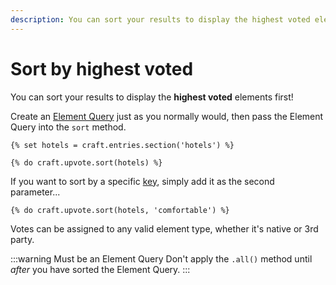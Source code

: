 ```yaml
---
description: You can sort your results to display the highest voted elements first. Fetch your ECM just as you normally would, then pass the ECM into the sort method.
---
```


# Sort by highest voted

You can sort your results to display the **highest voted** elements first!

Create an [Element Query](https://craftcms.com/docs/3.x/element-queries.html) just as you normally would, then pass the Element Query into the `sort` method.

```twig
{% set hotels = craft.entries.section('hotels') %}

{% do craft.upvote.sort(hotels) %}
```

If you want to sort by a specific [key](/multiple-voting-for-the-same-element/), simply add it as the second parameter...

```twig
{% do craft.upvote.sort(hotels, 'comfortable') %}
```

Votes can be assigned to any valid element type, whether it's native or 3rd party.

:::warning Must be an Element Query
Don't apply the `.all()` method until _after_ you have sorted the Element Query.
:::
